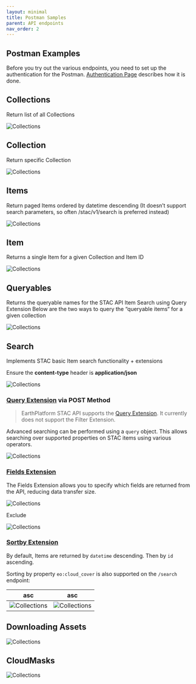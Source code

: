```yaml
---
layout: minimal
title: Postman Samples
parent: API endpoints
nav_order: 2
---
```


## Postman Examples
Before you try out the various endpoints, you need to set up the authentication for the Postman. [Authentication Page](../../Getting%20Started/API%20Authentication.md#postman) describes how it is done.

## Collections 
Return list of all Collections 

![Collections](../../Images/STAC%20API/Postman%20Examples/Collections.png)

## Collection

Return specific Collection 

![Collections](../../Images/STAC%20API/Postman%20Examples/Collection.png)


## Items 
Return paged Items ordered by datetime descending (It doesn’t support search parameters, so often /stac/v1/search is preferred instead)

![Collections](../../Images/STAC%20API/Postman%20Examples/Items.png)


## Item 
Returns a single Item for a given Collection and Item ID

![Collections](../../Images/STAC%20API/Postman%20Examples/ItemId%20.png)


## Queryables 
Returns the queryable names for the STAC API Item Search using Query Extension
Below are the two ways to query the “queryable items“ for a given collection

![Collections](../../Images/STAC%20API/Postman%20Examples/Queryables.png)


## Search  

Implements STAC basic Item search functionality  + extensions 

Ensure the **content-type** header is **application/json**

![Collections](../../Images/STAC%20API/Postman%20Examples/Post%20Search%20With%20Data.png)

### **[Query Extension](https://github.com/stac-api-extensions/query) via POST Method**

>EarthPlatform STAC API supports the [Query Extension](https://github.com/stac-api-extensions/query). It currently does not support the Filter Extension.

Advanced searching can be performed using a `query` object. This allows searching over supported properties on STAC items using various operators.

![Collections](../../Images/STAC%20API/Postman%20Examples/Query%20Extension.png)


### [Fields Extension](https://github.com/stac-api-extensions/fields)
The Fields Extension allows you to specify which fields are returned from the API, reducing data transfer size. 

![Collections](../../Images/STAC%20API/Postman%20Examples/Field%20Extension%20ID.png)

Exclude 

![Collections](../../Images/STAC%20API/Postman%20Examples/Field%20Extension%20Exclude.png)


### [Sortby Extension](https://github.com/stac-api-extensions/sort)
By default, Items are returned by `datetime` descending. Then by `id` ascending.

Sorting by property `eo:cloud_cover` is also supported on the `/search` endpoint:

| asc|asc|
|----|---|
| ![Collections](../../Images/STAC%20API/Postman%20Examples/Sort%20Asc%20.png) | ![Collections](../../Images/STAC%20API/Postman%20Examples/Sort%20Desc.png) |


## Downloading Assets

![Collections](../../Images/STAC%20API/Postman%20Examples/Downloading%20assets.png)

## CloudMasks

![Collections](../../Images/STAC%20API/Postman%20Examples/CloudMask.png)

